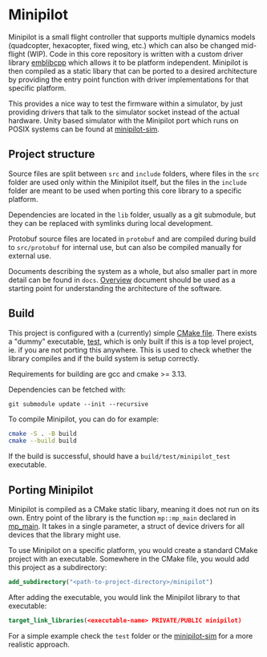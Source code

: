 # Minipilot

Minipilot is a small flight controller that supports multiple dynamics models (quadcopter, hexacopter, fixed wing, etc.) which can also be changed mid-flight (WIP). Code in this core repository is written with a custom driver library [emblibcpp]() which allows it to be platform independent. Minipilot is then compiled as a static libary that can be ported to a desired architecture by providing the entry point function with driver implementations for that specific platform.

This provides a nice way to test the firmware within a simulator, by just providing drivers that talk to the simulator socket instead of the actual hardware. Unity based simulator with the Minipilot port which runs on POSIX systems can be found at [minipilot-sim]().

## Project structure
Source files are split between `src` and `include` folders, where files in the `src` folder are used only within the Minipilot itself, but the files in the `include` folder are meant to be used when porting this core library to a specific platform.

Dependencies are located in the `lib` folder, usually as a git submodule, but they can be replaced with symlinks during local development.

Protobuf source files are located in `protobuf` and are compiled during build to `src/protobuf` for internal use, but can also be compiled manually for external use.

Documents describing the system as a whole, but also smaller part in more detail can be found in `docs`. [Overview]() document should be used as a starting point for understanding the architecture of the software.

## Build
This project is configured with a (currently) simple [CMake file](CMakeLists.txt). There exists a "dummy" executable, [test](test/test.cpp), which is only built if this is a top level project, ie. if you are not porting this anywhere. This is used to check whether the library compiles and if the build system is setup correctly.

Requirements for building are gcc and cmake >= 3.13.

Dependencies can be fetched with:
```
git submodule update --init --recursive
```

To compile Minipilot, you can do for example:
```sh
cmake -S . -B build
cmake --build build
```

If the build is successful, should have a `build/test/minipilot_test` executable.

## Porting Minipilot
Minipilot is compiled as a CMake static libary, meaning it does not run on its own. Entry point of the library is the function `mp::mp_main` declared in [mp_main](include/minipilot/mp_main.hpp). It takes in a single parameter, a struct of device drivers for all devices that the library might use.

To use Minipilot on a specific platform, you would create a standard CMake project with an executable. Somewhere in the CMake file, you would add this project as a subdirectory:
```CMake
add_subdirectory("<path-to-project-directory>/minipilot")
```
After adding the executable, you would link the Minipilot library to that executable:
```CMake
target_link_libraries(<executable-name> PRIVATE/PUBLIC minipilot)
```
For a simple example check the `test` folder or the [minipilot-sim]() for a more realistic approach.